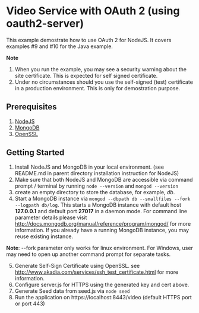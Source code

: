 Video Service with OAuth 2 (using oauth2-server)
==============================================
This example demostrate how to use OAuth 2 for NodeJS.  It covers examples #9 and #10 for the Java example.

**Note**

1. When you run the example, you may see a security warning about the site certificate. This is expected for self signed certificate.
2. Under no circumstances should you use the self-signed (test) certificate in a production environment. This is only for demostration purpose.

Prerequisites
-------------
1. [NodeJS](http://nodejs.org)
2. [MongoDB](https://www.mongodb.org)
3. [OpenSSL](https://www.openssl.org/)

Getting Started
---------------
1. Install NodeJS and MongoDB in your local environment. (see README.md in parent directory installation instruction for NodeJS)
2. Make sure that both NodeJS and MongoDB are accessible via command prompt / terminal by running `node --version` and `mongod --version`
3. create an empty directory to store the database, for example, *db*.
4. Start a MongoDB instance via `mongod --dbpath db --smallfiles --fork --logpath db/log`.
This starts a MongoDB instance with default host **127.0.0.1** and default port **27017** in a daemon mode.
For command line parameter details please visit http://docs.mongodb.org/manual/reference/program/mongod/ for more information.
If you already have a running MongoDB instance, you may reuse existing instance.

**Note**: --fork parameter only works for linux environment. For Windows, user may need to open up another command prompt for separate tasks.

5. Generate Self-Sign Certificate using OpenSSL. see http://www.akadia.com/services/ssh_test_certificate.html for more information.
6. Configure server.js for HTTPS using the generated key and cert above.
7. Generate Seed data from seed.js via `node seed`
8. Run the application on https://localhost:8443/video (default HTTPS port or port 443)
